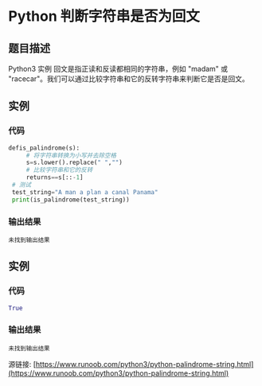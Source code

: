 # Python 判断字符串是否为回文

## 题目描述
Python3 实例
回文是指正读和反读都相同的字符串，例如 "madam" 或 "racecar"。我们可以通过比较字符串和它的反转字符串来判断它是否是回文。

## 实例
### 代码
```python
defis_palindrome(s):
     # 将字符串转换为小写并去除空格
     s=s.lower().replace(" ","")
     # 比较字符串和它的反转
     returns==s[::-1]
 # 测试
 test_string="A man a plan a canal Panama"
 print(is_palindrome(test_string))
```
### 输出结果
```
未找到输出结果
```
## 实例
### 代码
```python
True
```
### 输出结果
```
未找到输出结果
```
源链接: [https://www.runoob.com/python3/python-palindrome-string.html](https://www.runoob.com/python3/python-palindrome-string.html)